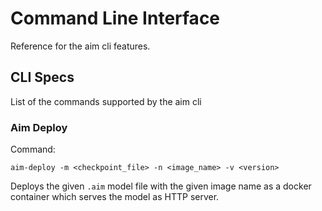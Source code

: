 # Command Line Interface

Reference for the aim cli features.

## CLI Specs

List of the commands supported by the aim cli


### Aim Deploy

Command:
``` shell
aim-deploy -m <checkpoint_file> -n <image_name> -v <version>

```
Deploys the given `.aim` model file with the given image name as a docker container which serves the model as HTTP server.
